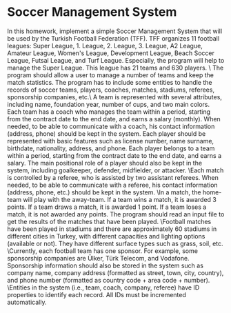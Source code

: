 # Soccer Management System
In this homework, implement a simple Soccer Management System that will be used by the Turkish Football Federation (TFF). TFF organizes 11 football leagues: Super League, 1. League, 2. League, 3. League, A2 League, Amateur League, Women's League, Development League, Beach Soccer League, Futsal League, and Turf League. Especially, the program will help to manage the Super League. This league has 21 teams and 630 players. \\
The program should allow a user to manage a number of teams and keep the match statistics. The program has to include some entities to handle the records of soccer teams, players, coaches, matches, stadiums, referees, sponsorship companies, etc.\\
A team is represented with several attributes, including name, foundation year, number of cups, and two main colors.\
Each team has a coach who manages the team within a period, starting from the contract date to the end date, and earns a salary (monthly). When needed, to be able to communicate with a coach, his contact information (address, phone) should be kept in the system.
Each player should be represented with basic features such as license number, name surname, birthdate, nationality, address, and phone. Each player belongs to a team within a period, starting from the contract date to the end date, and earns a salary. The main positional role of a player should also be kept in the system, including goalkeeper, defender, midfielder, or attacker.
\Each match is controlled by a referee, who is assisted by two assistant referees. When needed, to be able to communicate with a referee, his contact information (address, phone, etc.) should be kept in the system.
\In a match, the home-team will play with the away-team. If a team wins a match, it is awarded 3 points. If a team draws a match, it is awarded 1 point. If a team loses a match, it is not awarded any points. The program should read an input file to get the results of the matches that have been played.
\Football matches have been played in stadiums and there are approximately 60 stadiums in different cities in Turkey, with different capacities and lighting options (available or not). They have different surface types such as grass, soil, etc.
\Currently, each football team has one sponsor. For example, some sponsorship companies are Ülker, Türk Telecom, and Vodafone. Sponsorship information should also be stored in the system such as company name, company address (formatted as street, town, city, country), and phone number (formatted as country code + area code + number).
\Entities in the system (i.e., team, coach, company, referee) have ID properties to identify each record. All IDs must be incremented automatically.
